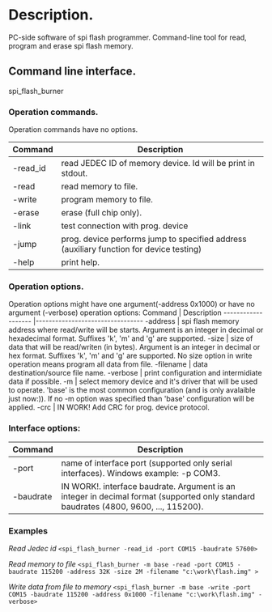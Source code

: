 # Description.
PC-side software of spi flash programmer.
Command-line tool for read, program and erase spi flash memory.

## Command line interface.
spi_flash_burner <operation> <operation options> <interface options> 

### Operation commands.
Operation commands have no options.

Command				|	Description
------------------- |---------------------------------
-read_id			| 	read JEDEC ID of memory device. Id will be print in stdout.
-read				|	read memory to file.
-write				|	program memory to file.
-erase				|	erase (full chip only).
-link				|	test connection with prog. device
-jump				|	prog. device performs jump to specified address (auxiliary function for device testing)
-help				|	print help.

### Operation options.
Operation options might have one argument(-address 0x1000) or have no argument (-verbose)
operation options:
Command				|	Description
------------------- |---------------------------------
-address			|	spi flash memory address where read/write will be starts. Argument is an integer in decimal or hexadecimal format. Suffixes 'k', 'm' and 'g' are supported.
-size				|	size of data that will be read/writen (in bytes). Argument is an integer in decimal or hex format. Suffixes 'k', 'm' and 'g' are supported. No size option in write operation means program all data from file.
-filename 				|	data destination/source file name.
-verbose			|	print configuration and intermidiate data if possible.
-m				|	select memory device and it's driver that will be used to operate. 'base' is the most common configuration (and is only avalaible just now:)). If no -m option was specified than 'base' configuration will be applied. 
-crc    | IN WORK! Add CRC for prog. device protocol.

### Interface options:
Command				|	Description
------------------- |---------------------------------
-port				|	name of interface port (supported only serial interfaces). Windows example: -p COM3.
-baudrate			|	IN WORK!. interface baudrate. Argument is an integer in decimal format (supported only standard baudrates (4800, 9600, ..., 115200). 


### Examples
*Read Jedec id*
`<spi_flash_burner -read_id -port COM15 -baudrate 57600>`

*Read memory to file*
`<spi_flash_burner -m base -read -port COM15 -baudrate 115200 -address 32K -size 2M -filename "c:\work\flash.img" >`

*Write data from file to memory*
`<spi_flash_burner -m base -write -port COM15 -baudrate 115200 -address 0x1000 -filename "c:\work\flash.img" -verbose>`
